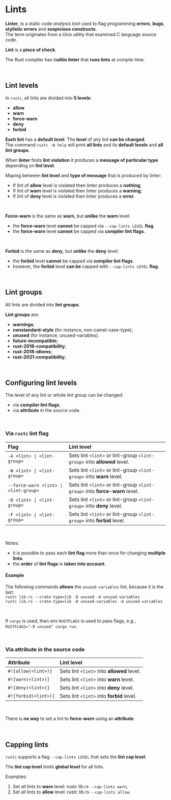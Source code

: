 # Lints
**Linter**, is a static code *analysis tool* used to flag programming **errors**, **bugs**, **stylistic errors** and **suspicious constructs**.<br>
The term originates from a Unix utility that examined C language source code.

**Lint** is a **piece of check**.

The Rust compiler has b**uiltin linter** that **runs lints** at compile time.<br>

<br>

## Lint levels
In ``rustc``, all lints are divided into **5 levels**:
- **allow**
- **warn**
- **force-warn**
- **deny**
- **forbid**

**Each lint** has a **default level**. The **level** of any lint **can be changed**.<br>
The command ``rustc -W help`` will print **all lints** and its **default levels** and **all lint groups**.<br>

When **linter** finds **lint violation** it produces a **message of particular type** depending on **lint level**.<br>

Maping between **lint level** and **type of message** that is produced by linter:
- If lint of **allow** level is violated then linter produces a **nothing**;
- If lint of **warn** level is violated then linter produces a **warning**;
- If lint of **deny** level is violated then linter produces a **error**.

<br>

**Force-warn** is the same as **warn**, but **unlike** the **warn** level:
- the **force-warn** level **cannot** be capped via ``--cap-lints LEVEL`` **flag**.
- the **force-warn** level **cannot** be capped via **compiler lint flags**.

<br>

**Forbid** is the same as **deny**, but **unlike** the **deny** level:
- the **forbid** level **cannot** be capped via **compiler lint flags**. 
- however, the **forbid** level **can be** capped with ``--cap-lints LEVEL`` **flag**.

<br>

## Lint groups
All lints are divided into **lint groups**.

**Lint groups** are:
- **warnings**;
- **nonstandard-style** (for instance, non-camel-case-type);
- **unused** (for instance, unused-variables).
- **future-incompatible**;
- **rust-2018-compatibility**;
- **rust-2018-idioms**;
- **rust-2021-compatibility**;

<br>

## Configuring lint levels
The level of any lint or whole lint group can be changed:
- via **compiler lint flags**;
- via **attribute** in the source code.

<br>

### Via ``rustc`` lint flag
|Flag|Lint level|
|:---|:---------|
|``-A <lint> \| <lint-group>``|Sets lint ``<lint>`` or lint-group ``<lint-group>`` into **allowed** level.|
|``-W <lint> \| <lint-group>``|Sets lint ``<lint>`` or lint-group ``<lint-group>`` into **warn** level.|
|``--force-warn <lint> \| <lint-group>``|Sets lint ``<lint>`` or lint-group ``<lint-group>`` into **force-warn** level.|
|``-D <lint> \| <lint-group>``|Sets lint ``<lint>`` or lint-group ``<lint-group>`` into **deny** level.|
|``-F <lint> \| <lint-group>``|Sets lint ``<lint>`` or lint-group ``<lint-group>`` into **forbid** level.|

<br>

Notes:
- it is possible to pass each **lint flag** more than once for changing **multiple lints**.
- the **order** of **lint flags** is **taken into account**.

#### Example
The following commands **allows** the ``unused-variables`` lint, because it is the last:<br>
``rustc lib.rs --crate-type=lib -D unused -A unused-variables``<br>
``rustc lib.rs --crate-type=lib -D unused-variables -A unused-variables``


<br>

If ``cargo`` is used, then env ``RUSTFLAGS`` is used to pass flags, e.g.,<br>``RUSTFLAGS="-D unused" cargo run``.

<br>

### Via attribute in the source code
|Attribute|Lint level|
|:--------|:---------|
|``#![allow(<lint>)]``|Sets lint ``<lint>`` into **allowed** level.|
|``#![warn(<lint>)]``|Sets lint ``<lint>`` into **warn** level.|
|``#![deny(<lint>)]``|Sets lint ``<lint>`` into **deny** level.|
|``#![forbid(<lint>)]``|Sets lint ``<lint>`` into **forbid** level.|

<br>

There is **no way** to set a lint to **force-warn** using an **attribute**.

<br>

## Capping lints
``rustc`` supports a flag ``--cap-lints LEVEL`` that sets the **lint cap level**.

The **lint cap level** *limits* **global level** for all lints.

Examples:
1.	Set all lints to **warn** level: rustc lib.rs ``--cap-lints warn``;
2.	Set all lints to **allow** level: rustc lib.rs ``--cap-lints allow``.
